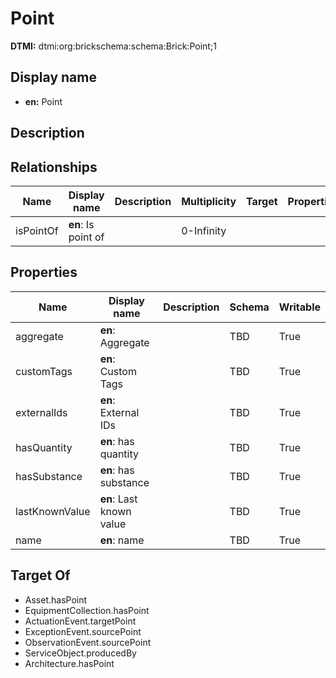 # Point
**DTMI:** dtmi:org:brickschema:schema:Brick:Point;1
## Display name
- **en:** Point
## Description
## Relationships
|Name|Display name|Description|Multiplicity|Target|Properties|Writable|
|-|-|-|-|-|-|-|
|isPointOf|**en**: Is point of||0-Infinity|||True|
## Properties
|Name|Display name|Description|Schema|Writable|
|-|-|-|-|-|
|aggregate|**en**: Aggregate||TBD|True|
|customTags|**en**: Custom Tags||TBD|True|
|externalIds|**en**: External IDs||TBD|True|
|hasQuantity|**en**: has quantity||TBD|True|
|hasSubstance|**en**: has substance||TBD|True|
|lastKnownValue|**en**: Last known value||TBD|True|
|name|**en**: name||TBD|True|
## Target Of
* Asset.hasPoint
* EquipmentCollection.hasPoint
* ActuationEvent.targetPoint
* ExceptionEvent.sourcePoint
* ObservationEvent.sourcePoint
* ServiceObject.producedBy
* Architecture.hasPoint
